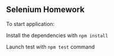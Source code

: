 ## Selenium Homework

To start application:

Install the dependencies with `npm install`

Launch test with `npm test` command
